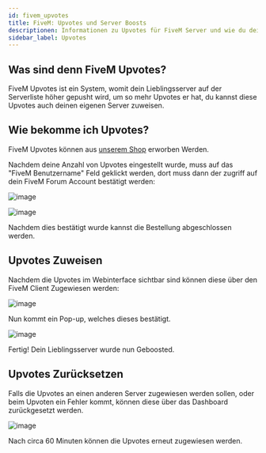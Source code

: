 ```yaml
---
id: fivem_upvotes
title: FiveM: Upvotes und Server Boosts
descriptionen: Informationen zu Upvotes für FiveM Server und wie du deinen Server in der Serverliste boosten kannst - ZAP-Hosting.com Dokumentationen
sidebar_label: Upvotes
---
```


## Was sind denn FiveM Upvotes?

FiveM Upvotes ist ein System, womit dein Lieblingsserver auf der Serverliste höher gepusht wird, um so mehr Upvotes er hat, du kannst diese Upvotes auch deinen eigenen Server zuweisen.

## Wie bekomme ich Upvotes?

FiveM Upvotes können aus [unserem Shop](https://zap-hosting.com/de/shop/product/fivem-upvotes/) erworben Werden.

Nachdem deine Anzahl von Upvotes eingestellt wurde, muss auf das "FiveM Benutzername" Feld geklickt werden, dort muss dann der zugriff auf dein FiveM Forum Account bestätigt werden:

![image](https://user-images.githubusercontent.com/13604413/159169065-88195fd0-38b7-41a9-8c55-c5515949b01b.png)

![image](https://user-images.githubusercontent.com/13604413/159169068-40b8ed7b-8db6-4b40-9402-6901bad43474.png)

Nachdem dies bestätigt wurde kannst die Bestellung abgeschlossen werden.

## Upvotes Zuweisen

Nachdem die Upvotes im Webinterface sichtbar sind können diese über den FiveM Client Zugewiesen werden:

![image](https://user-images.githubusercontent.com/13604413/159169075-24cc8c15-9575-4661-b9ae-62d9d41474c1.png)

Nun kommt ein Pop-up, welches dieses bestätigt.

![image](https://user-images.githubusercontent.com/13604413/159169077-9835d49f-7cb1-4c47-9426-60eb0a8bd74d.png)


Fertig! Dein Lieblingsserver wurde nun Geboosted.


## Upvotes Zurücksetzen

Falls die Upvotes an einen anderen Server zugewiesen werden sollen, oder beim Upvoten ein Fehler kommt, können diese über das Dashboard zurückgesetzt werden.

![image](https://user-images.githubusercontent.com/13604413/159169081-a8d3a1f5-ac6a-4902-a75f-98b7e478bd73.png)


Nach circa 60 Minuten können die Upvotes erneut zugewiesen werden.
